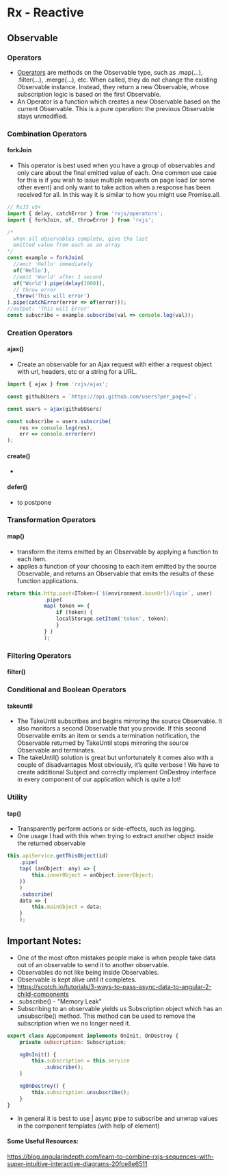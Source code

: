 # Rx - Reactive

## Observable

### Operators
- [Operators](https://github.com/ReactiveX/rxjs/blob/master/doc/operators.md) are methods on the Observable type, such as .map(...), .filter(...), .merge(...), etc. When called, they do not change the existing Observable instance. Instead, they return a new Observable, whose subscription logic is based on the first Observable.
- An Operator is a function which creates a new Observable based on the current Observable. This is a pure operation: the previous Observable stays unmodified.

### Combination Operators

#### forkJoin
- This operator is best used when you have a group of observables and only care about the final emitted value of each. One common use case for this is if you wish to issue multiple requests on page load (or some other event) and only want to take action when a response has been received for all. In this way it is similar to how you might use Promise.all.

```js
// RxJS v6+
import { delay, catchError } from 'rxjs/operators';
import { forkJoin, of, throwError } from 'rxjs';

/*
  when all observables complete, give the last
  emitted value from each as an array
*/
const example = forkJoin(
  //emit 'Hello' immediately
  of('Hello'),
  //emit 'World' after 1 second
  of('World').pipe(delay(1000)),
  // throw error
  _throw('This will error')
).pipe(catchError(error => of(error)));
//output: 'This will Error'
const subscribe = example.subscribe(val => console.log(val));

```

### Creation Operators

#### ajax()
- Create an observable for an Ajax request with either a request object with url, headers, etc or a string for a URL.
```js
import { ajax } from 'rxjs/ajax';

const githubUsers = `https://api.github.com/users?per_page=2`;

const users = ajax(githubUsers)

const subscribe = users.subscribe(
    res => console.log(res),
    err => console.error(err)
);
```

#### create()
-

#### defer()
- to postpone

### Transformation Operators

#### map()
- transform the items emitted by an Observable by applying a function to each item.
- applies a function of your choosing to each item emitted by the source Observable, and returns an Observable that emits the results of these function applications.
```js
return this.http.post<IToken>(`${environment.baseUrl}/login`, user)
            .pipe(
            map( token => {
                if (token) {
                localStorage.setItem('token', token);
                }
            } )
            );
```

### Filtering Operators

#### filter()

### Conditional and Boolean Operators

#### takeuntil
- The TakeUntil subscribes and begins mirroring the source Observable. It also monitors a second Observable that you provide. If this second Observable emits an item or sends a termination notification, the Observable returned by TakeUntil stops mirroring the source Observable and terminates.
- The takeUntil() solution is great but unfortunately it comes also with a couple of disadvantages
Most obviously, it’s quite verbose ! We have to create additional Subject and correctly implement OnDestroy interface in every component of our application which is quite a lot!


### Utility

#### tap()
- Transparently perform actions or side-effects, such as logging.
- One usage I had with this when trying to extract another object inside the returned observable
```javascript
this.apiService.getThisObject(id)
    .pipe(
    tap( (anObject: any) => {
        this.innerObject = anObject.innerObject;
    })
    )
    .subscribe(
    data => {
        this.mainObject = data;
    }
    );
```

## Important Notes:

- One of the most often mistakes people make is when people take data out of an observable to send it to another observable.
- Observables do not like being inside Observables.
- Observable is kept alive until it completes.
- https://scotch.io/tutorials/3-ways-to-pass-async-data-to-angular-2-child-components
- .subscribe() - "Memory Leak"
- Subscribing to an observable yields us Subscription object which has an unsubscribe() method. This method can be used to remove the subscription when we no longer need it.
```js
export class AppCompoment implements OnInit, OnDestroy {
    private subscription: Subscription;

    ngOnInit() {
        this.subscription = this.service
            .subscribe();
    }

    ngOnDestroy() {
        this.subscription.unsubscribe();
    }
}
```
- In general it is best to use | async pipe to subscribe and unwrap values in the component templates (with help of <ng-container> element)

#### Some Useful Resources:
https://blog.angularindepth.com/learn-to-combine-rxjs-sequences-with-super-intuitive-interactive-diagrams-20fce8e6511
